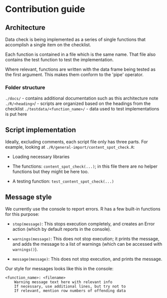 # Contribution guide

## Architecture

Data check is being implemented as a series of single functions that accomplish a single item on the checklist.

Each function is contained in a file which is the same name. That file also contains the test function to test the implementation.

Where relevant, functions are written with the data frame being tested as the first argument. This makes them conform to the 'pipe' operator.

### Folder structure

`./docs/` - contains additional documentation such as this architecture note
`./R/<heading>`/ - scripts are organized based on the headings from the checklist
`./testdata/<function_name>/` - data used to test implementations is put here

## Script implementation

Ideally, excluding comments, each script file only has three parts. For example, looking at `./R/general-import/content_spot_check.R`:

* Loading necessary libraries

* The functions: `content_spot_check(...)`; in this file there are no helper functions but they might be here too.

* A testing function: `test_content_spot_check(...)`

## Message style

We currently use the console to report errors. R has a few built-in functions for this purpose:

* `stop(message)`: This stops execution completely, and creates an Error action (which by default reports in the console).

* `warnings(message)`: This does not stop execution; it prints the message, and adds the message to a list of warnings (which can be accessed with `warnings()`).

* `message(message)`: This does not stop execution, and prints the message.

Our style for messages looks like this in the console:

```
<function_name>: <filename>
    Warning message text here with relevant info
    If necessary, use additional lines, but try not to
    If relevant, mention row numbers of offending data
```
